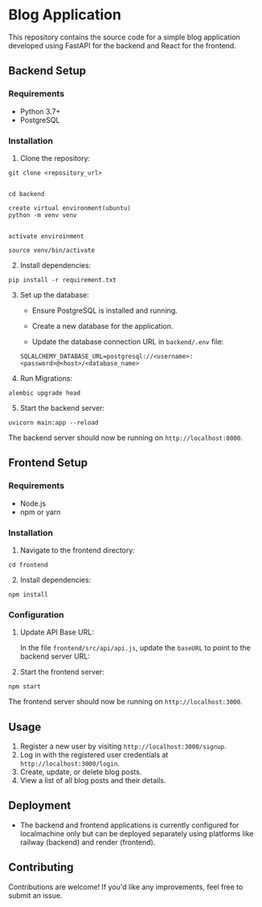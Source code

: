 # Blog Application

This repository contains the source code for a simple blog application developed using FastAPI for the backend and React for the frontend.

## Backend Setup

### Requirements
- Python 3.7+
- PostgreSQL

### Installation

1. Clone the repository:

```
git clone <repository_url>
```

```

cd backend

```
```
create virtual environment(ubuntu)
python -m venv venv
```

```

activate enviroinment

source venv/bin/activate
```


2. Install dependencies:

```
pip install -r requirement.txt
```

3. Set up the database:
   
   - Ensure PostgreSQL is installed and running.
   
   - Create a new database for the application.
   
   - Update the database connection URL in `backend/.env` file:

    ```
    SQLALCHEMY_DATABASE_URL=postgresql://<username>:<password>@<host>/<database_name>
    ```

4. Run Migrations:

```
alembic upgrade head
```

5. Start the backend server:

```
uvicorn main:app --reload
```

The backend server should now be running on `http://localhost:8000`.

## Frontend Setup

### Requirements
- Node.js
- npm or yarn

### Installation

1. Navigate to the frontend directory:

```
cd frontend
```

2. Install dependencies:

```
npm install
```

### Configuration

1. Update API Base URL:

   In the file `frontend/src/api/api.js`, update the `baseURL` to point to the backend server URL:


3. Start the frontend server:

```
npm start
```

The frontend server should now be running on `http://localhost:3000`.

## Usage

1. Register a new user by visiting `http://localhost:3000/signup`.
2. Log in with the registered user credentials at `http://localhost:3000/login`.
3. Create, update, or delete blog posts.
4. View a list of all blog posts and their details.

## Deployment

- The backend and frontend applications is currently configured for localmachine only but can be deployed separately using platforms like railway (backend) and render (frontend).

## Contributing

Contributions are welcome! If you'd like any improvements, feel free to  submit an issue.
